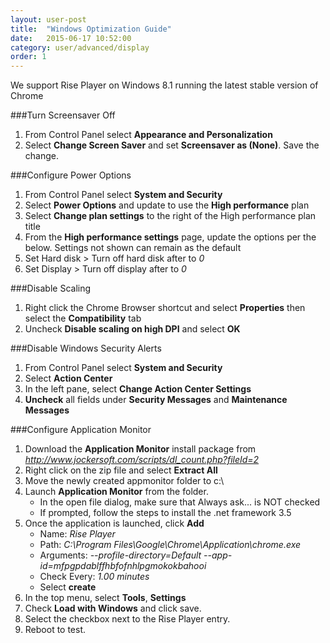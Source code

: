 ```yaml
---
layout: user-post
title:  "Windows Optimization Guide"
date:   2015-06-17 10:52:00
category: user/advanced/display
order: 1
---
```

We support Rise Player on Windows 8.1 running the latest stable version of Chrome 

###Turn Screensaver Off
1. From Control Panel select **Appearance and Personalization**
2. Select **Change Screen Saver** and set **Screensaver as (None)**. Save the change.

###Configure Power Options
1. From Control Panel select **System and Security** 
2. Select **Power Options** and update to use the **High performance** plan
3. Select **Change plan settings** to the right of the High performance plan title
4. From the **High performance settings** page, update the options per the below. Settings not shown can remain as the default
5. Set Hard disk > Turn off hard disk after to *0*
6. Set Display > Turn off display after to *0*

###Disable Scaling
1. Right click the Chrome Browser shortcut and select **Properties** then select the **Compatibility** tab 
2. Uncheck **Disable scaling on high DPI** and select **OK**

###Disable Windows Security Alerts
1. From Control Panel select **System and Security**
2. Select **Action Center**
3. In the left pane, select **Change Action Center Settings**
4. **Uncheck** all fields under **Security Messages** and **Maintenance Messages**

###Configure Application Monitor
1. Download the **Application Monitor** install package from *http://www.jockersoft.com/scripts/dl_count.php?fileId=2*
2. Right click on the zip file and select **Extract All**
3. Move the newly created appmonitor folder to c:\
4. Launch **Application Monitor** from the folder.
	+ In the open file dialog, make sure that Always ask... is NOT checked
	+ If prompted, follow the steps to install the .net framework 3.5
5. Once the application is launched, click **Add** 
 	* Name: *Rise Player*
 	* Path: *C:\Program Files\Google\Chrome\Application\chrome.exe*
 	* Arguments: *--profile-directory=Default --app-id=mfpgpdablffhbfofnhlpgmokokbahooi*
 	* Check Every: *1.00 minutes*
 	* Select **create**
6. In the top menu, select **Tools**, **Settings**
7. Check **Load with Windows** and click save.
8. Select the checkbox next to the Rise Player entry.
9. Reboot to test.
